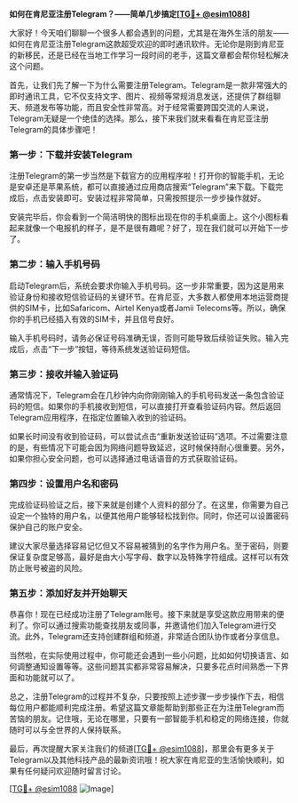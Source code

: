 **如何在肯尼亚注册Telegram？——简单几步搞定[[TG💪+ @esim1088](https://t.me/s/esim1088)]**

大家好！今天咱们聊聊一个很多人都会遇到的问题，尤其是在海外生活的朋友——如何在肯尼亚注册Telegram这款超受欢迎的即时通讯软件。无论你是刚到肯尼亚的新移民，还是已经在当地工作学习一段时间的老手，这篇文章都会帮你轻松解决这个问题。

首先，让我们先了解一下为什么需要注册Telegram。Telegram是一款非常强大的即时通讯工具，它不仅支持文字、图片、视频等常规消息发送，还提供了群组聊天、频道发布等功能，而且安全性非常高。对于经常需要跨国交流的人来说，Telegram无疑是一个绝佳的选择。那么，接下来我们就来看看在肯尼亚注册Telegram的具体步骤吧！

### 第一步：下载并安装Telegram

注册Telegram的第一步当然是下载官方的应用程序啦！打开你的智能手机，无论是安卓还是苹果系统，都可以直接通过应用商店搜索“Telegram”来下载。下载完成后，点击安装即可。安装过程非常简单，只需按照提示一步步操作就好。

安装完毕后，你会看到一个简洁明快的图标出现在你的手机桌面上。这个小图标看起来就像一个电报机的样子，是不是很有趣呢？好了，现在我们就可以开始下一步了。

### 第二步：输入手机号码

启动Telegram后，系统会要求你输入手机号码。这一步非常重要，因为这是用来验证身份和接收短信验证码的关键环节。在肯尼亚，大多数人都使用本地运营商提供的SIM卡，比如Safaricom、Airtel Kenya或者Jamii Telecoms等。所以，确保你的手机已经插入有效的SIM卡，并且信号良好。

输入手机号码时，请务必保证号码准确无误，否则可能导致后续验证失败。输入完成后，点击“下一步”按钮，等待系统发送验证码短信。

### 第三步：接收并输入验证码

通常情况下，Telegram会在几秒钟内向你刚刚输入的手机号码发送一条包含验证码的短信。如果你的手机接收到短信，可以直接打开查看验证码内容。然后返回Telegram应用程序，在指定位置输入收到的验证码。

如果长时间没有收到验证码，可以尝试点击“重新发送验证码”选项。不过需要注意的是，有些情况下可能会因为网络问题导致延迟，这时候保持耐心很重要。另外，如果你担心安全问题，也可以选择通过电话语音的方式获取验证码。

### 第四步：设置用户名和密码

完成验证码验证之后，接下来就是创建个人资料的部分了。在这里，你需要为自己设定一个独特的用户名，以便其他用户能够轻松找到你。同时，你还可以设置密码保护自己的账户安全。

建议大家尽量选择容易记忆但又不容易被猜到的名字作为用户名。至于密码，则要保证复杂度足够高，最好是由大小写字母、数字以及特殊字符组成。这样可以有效防止账号被盗的风险。

### 第五步：添加好友并开始聊天

恭喜你！现在已经成功注册了Telegram账号。接下来就是享受这款应用带来的便利了。你可以通过搜索功能查找朋友或同事，并邀请他们加入Telegram进行交流。此外，Telegram还支持创建群组和频道，非常适合团队协作或者分享信息。

当然啦，在实际使用过程中，你可能还会遇到一些小问题，比如如何切换语言、如何调整通知设置等等。这些问题其实都非常容易解决，只要多花点时间熟悉一下界面和功能就可以了。

总之，注册Telegram的过程并不复杂，只要按照上述步骤一步步操作下去，相信每位用户都能顺利完成注册。希望这篇文章能帮助到那些正在为注册Telegram而苦恼的朋友。记住哦，无论在哪里，只要有一部智能手机和稳定的网络连接，你就随时可以与全世界的人保持联系。

最后，再次提醒大家关注我们的频道[[TG💪+ @esim1088](https://t.me/s/esim1088)]，那里会有更多关于Telegram以及其他科技产品的最新资讯哦！祝大家在肯尼亚的生活愉快顺利，如果有任何疑问欢迎随时留言讨论。

[[TG💪+ @esim1088](https://t.me/s/esim1088) ![Image](https://i.postimg.cc/4NQfJmqS/Snipaste-2025-05-13-00-14-12.png)]